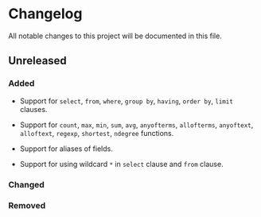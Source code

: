 # Changelog

All notable changes to this project will be documented in this file.

## Unreleased

### Added

- Support for `select`, `from`, `where`, `group by`, `having`, `order by`, `limit` clauses.

- Support for `count`, `max`, `min`, `sum`, `avg`, `anyofterms`, `allofterms`, `anyoftext`, `alloftext`, `regexp`, `shortest`, `ndegree` functions.

- Support for aliases of fields.
- Support for using wildcard `*` in `select` clause and `from` clause.

### Changed

### Removed
